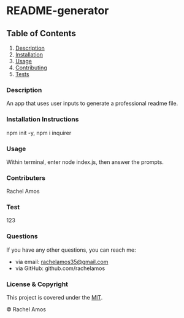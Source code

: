 # README-generator

## Table of Contents

1. [Description](#description)
2. [Installation](#installation-instructions)
3. [Usage](#usage)
4. [Contributing](#contributers)
5. [Tests](#test)
    
### Description
An app that uses user inputs to generate a professional readme file.

### Installation Instructions
npm init -y, npm i inquirer

### Usage
Within terminal, enter node index.js, then answer the prompts.

### Contributers
Rachel Amos

### Test
123

### Questions
If you have any other questions, you can reach me:
- via email: rachelamos35@gmail.com
- via GitHub: github.com/rachelamos

### License & Copyright
This project is covered under the [MIT](LICENSE).

© Rachel Amos